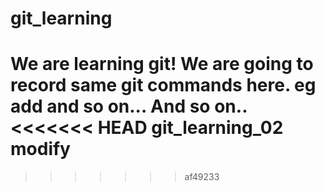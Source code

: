 # git_learning
We are learning git!
We are going to record same git commands here. eg add and so on...
And so on..
<<<<<<< HEAD
git_learning_02 modify
=======

>>>>>>> af49233
